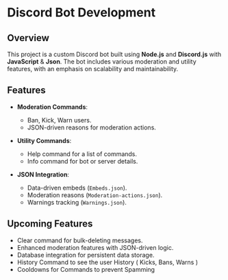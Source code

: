 # Discord Bot Development  

## Overview  
This project is a custom Discord bot built using **Node.js** and **Discord.js** with **JavaScript** & **Json**. The bot includes various moderation and utility features, with an emphasis on scalability and maintainability.  

## Features  
- **Moderation Commands**:  
  - Ban, Kick, Warn users.  
  - JSON-driven reasons for moderation actions.
  
- **Utility Commands**:  
  - Help command for a list of commands.  
  - Info command for bot or server details.
  

- **JSON Integration**:  
  - Data-driven embeds (`Embeds.json`).  
  - Moderation reasons (`Moderation-actions.json`).  
  - Warnings tracking (`Warnings.json`).  

## Upcoming Features  
- Clear command for bulk-deleting messages.  
- Enhanced moderation features with JSON-driven logic.  
- Database integration for persistent data storage.
- History Command to see the user History ( Kicks, Bans, Warns )
- Cooldowns for Commands to prevent Spamming 
